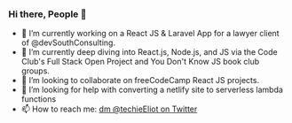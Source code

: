 ### Hi there, People 👋

- 🔭 I’m currently working on a React JS & Laravel App for a lawyer client of @devSouthConsulting.
- 🌱 I’m currently deep diving into React.js, Node.js, and JS via the Code Club's Full Stack Open Project and You Don't Know JS book club groups.
- 👯 I’m looking to collaborate on freeCodeCamp React JS projects.
- 🤔 I’m looking for help with converting a netlify site to serverless lambda functions
- 📫 How to reach me: [dm @techieEliot on Twitter](https://twitter.com/techieEliot)
